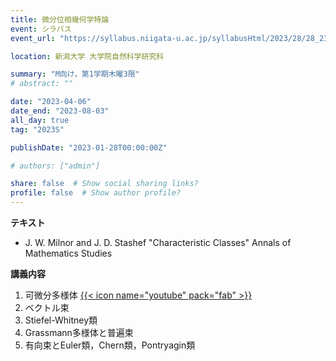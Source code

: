 ```yaml
---
title: 微分位相幾何学特論
event: シラバス
event_url: "https://syllabus.niigata-u.ac.jp/syllabusHtml/2023/28/28_230F3163_ja_JP.html"

location: 新潟大学 大学院自然科学研究科

summary: "M向け，第1学期木曜3限"
# abstract: ""

date: "2023-04-06"
date_end: "2023-08-03"
all_day: true
tag: "2023S"

publishDate: "2023-01-28T00:00:00Z"

# authors: ["admin"]

share: false  # Show social sharing links?
profile: false  # Show author profile?
---
```

**テキスト**
- J. W. Milnor and J. D. Stashef "Characteristic Classes" Annals of Mathematics Studies

**講義内容**
1. 可微分多様体
	[{{< icon name="youtube" pack="fab" >}}](https://youtu.be/qwZcJfz-5zM)
2. ベクトル束
3. Stiefel-Whitney類
4. Grassmann多様体と普遍束
5. 有向束とEuler類，Chern類，Pontryagin類
